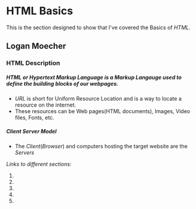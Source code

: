 # HTML Basics
This is the section designed to show that I've covered the Basics of *HTML*.

## Logan Moecher

### HTML Description

##### *HTML* or *Hypertext Markup Language* is a Markup Langauge used to define the building blocks of our webpages.



* *URL* is short for Uniform Resource Location and is a way to locate a resource on the internet.
* These resources can be Web pages(HTML documents), Images, Video files, Fonts, etc.

##### Client Server Model
* The *Client*(*Browser*) and computers hosting the target website are the *Servers*

*Links to different sections:*

1.

2.

3.

4.

5.
